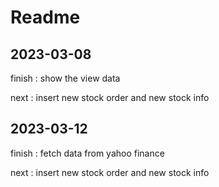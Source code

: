 # Readme

## 2023-03-08

finish : show the view data

next : insert new stock order and new stock info

## 2023-03-12

finish : fetch data from yahoo finance

next : insert new stock order and new stock info
